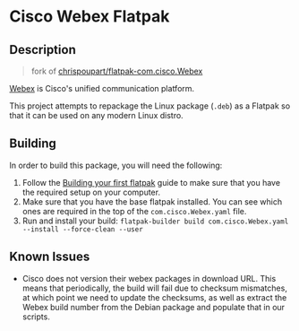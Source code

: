 # Cisco Webex Flatpak

## Description

> fork of [chrispoupart/flatpak-com.cisco.Webex](https://github.com/chrispoupart/flatpak-com.cisco.Webex)

[Webex](https://www.webex.com/) is Cisco's unified communication platform.

This project attempts to repackage the Linux package (`.deb`) as a Flatpak so that it can be used on any modern Linux distro.

## Building

In order to build this package, you will need the following:

1. Follow the [Building your first flatpak](https://docs.flatpak.org/en/latest/first-build.html) guide to make sure that you have the required setup on your computer.
1. Make sure that you have the base flatpak installed. You can see which ones
   are required in the top of the `com.cisco.Webex.yaml` file.
1. Run and install your build: `flatpak-builder build com.cisco.Webex.yaml --install --force-clean --user`

## Known Issues

- Cisco does not version their webex packages in download URL. This means that periodically, the build will fail due to checksum mismatches, at which point we need to update the checksums, as well as extract the Webex build number from the Debian package and populate that in our scripts.
